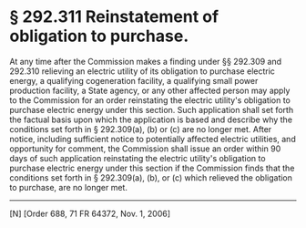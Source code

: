 # § 292.311   Reinstatement of obligation to purchase.

At any time after the Commission makes a finding under §§ 292.309 and 292.310 relieving an electric utility of its obligation to purchase electric energy, a qualifying cogeneration facility, a qualifying small power production facility, a State agency, or any other affected person may apply to the Commission for an order reinstating the electric utility's obligation to purchase electric energy under this section. Such application shall set forth the factual basis upon which the application is based and describe why the conditions set forth in § 292.309(a), (b) or (c) are no longer met. After notice, including sufficient notice to potentially affected electric utilities, and opportunity for comment, the Commission shall issue an order within 90 days of such application reinstating the electric utility's obligation to purchase electric energy under this section if the Commission finds that the conditions set forth in § 292.309(a), (b), or (c) which relieved the obligation to purchase, are no longer met.



---

[N] [Order 688, 71 FR 64372, Nov. 1, 2006]




